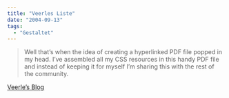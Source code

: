```yaml
---
title: "Veerles Liste"
date: "2004-09-13"
tags:
  - "Gestaltet"
---
```


> Well that’s when the idea of creating a hyperlinked PDF file popped in my head. I’ve assembled all my CSS resources in this handy PDF file and instead of keeping it for myself I’m sharing this with the rest of the community.

[Veerle’s Blog](http://veerle.duoh.com/index.php?id=P243)
